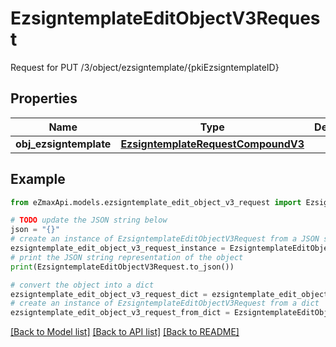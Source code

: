 # EzsigntemplateEditObjectV3Request

Request for PUT /3/object/ezsigntemplate/{pkiEzsigntemplateID}

## Properties

Name | Type | Description | Notes
------------ | ------------- | ------------- | -------------
**obj_ezsigntemplate** | [**EzsigntemplateRequestCompoundV3**](EzsigntemplateRequestCompoundV3.md) |  | 

## Example

```python
from eZmaxApi.models.ezsigntemplate_edit_object_v3_request import EzsigntemplateEditObjectV3Request

# TODO update the JSON string below
json = "{}"
# create an instance of EzsigntemplateEditObjectV3Request from a JSON string
ezsigntemplate_edit_object_v3_request_instance = EzsigntemplateEditObjectV3Request.from_json(json)
# print the JSON string representation of the object
print(EzsigntemplateEditObjectV3Request.to_json())

# convert the object into a dict
ezsigntemplate_edit_object_v3_request_dict = ezsigntemplate_edit_object_v3_request_instance.to_dict()
# create an instance of EzsigntemplateEditObjectV3Request from a dict
ezsigntemplate_edit_object_v3_request_from_dict = EzsigntemplateEditObjectV3Request.from_dict(ezsigntemplate_edit_object_v3_request_dict)
```
[[Back to Model list]](../README.md#documentation-for-models) [[Back to API list]](../README.md#documentation-for-api-endpoints) [[Back to README]](../README.md)


